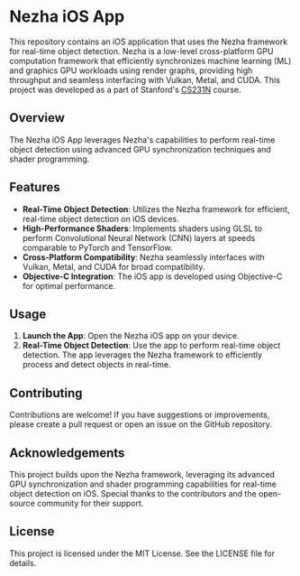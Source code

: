 # Nezha iOS App

This repository contains an iOS application that uses the Nezha framework for real-time object detection. Nezha is a low-level cross-platform GPU computation framework that efficiently synchronizes machine learning (ML) and graphics GPU workloads using render graphs, providing high throughput and seamless interfacing with Vulkan, Metal, and CUDA. This project was developed as a part of Stanford's [CS231N](https://cs231n.stanford.edu/) course. 

## Overview

The Nezha iOS App leverages Nezha's capabilities to perform real-time object detection using advanced GPU synchronization techniques and shader programming.

## Features

- **Real-Time Object Detection**: Utilizes the Nezha framework for efficient, real-time object detection on iOS devices.
- **High-Performance Shaders**: Implements shaders using GLSL to perform Convolutional Neural Network (CNN) layers at speeds comparable to PyTorch and TensorFlow.
- **Cross-Platform Compatibility**: Nezha seamlessly interfaces with Vulkan, Metal, and CUDA for broad compatibility.
- **Objective-C Integration**: The iOS app is developed using Objective-C for optimal performance.

## Usage

1. **Launch the App**: Open the Nezha iOS app on your device.
2. **Real-Time Object Detection**: Use the app to perform real-time object detection. The app leverages the Nezha framework to efficiently process and detect objects in real-time.

## Contributing

Contributions are welcome! If you have suggestions or improvements, please create a pull request or open an issue on the GitHub repository.

## Acknowledgements

This project builds upon the Nezha framework, leveraging its advanced GPU synchronization and shader programming capabilities for real-time object detection on iOS. Special thanks to the contributors and the open-source community for their support.

## License

This project is licensed under the MIT License. See the LICENSE file for details.
